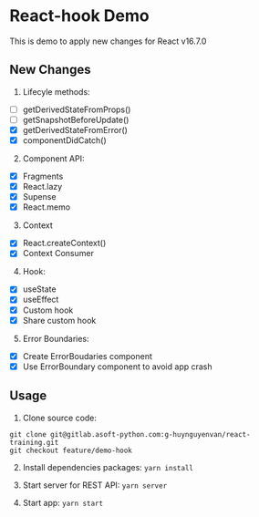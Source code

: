# React-hook Demo

This is demo to apply new changes for React v16.7.0

## New Changes

1. Lifecyle methods:
  - [ ] getDerivedStateFromProps()
  - [ ] getSnapshotBeforeUpdate()
  - [x] getDerivedStateFromError()
  - [x] componentDidCatch()

2. Component API:
  - [x] Fragments
  - [x] React.lazy
  - [x] Supense
  - [x] React.memo

3. Context
  - [x] React.createContext()
  - [x] Context Consumer

4. Hook:
  - [x] useState
  - [x] useEffect
  - [x] Custom hook
  - [x] Share custom hook

5. Error Boundaries:
  - [x] Create ErrorBoudaries component
  - [x] Use ErrorBoundary component to avoid app crash

## Usage

1. Clone source code:
```
git clone git@gitlab.asoft-python.com:g-huynguyenvan/react-training.git
git checkout feature/demo-hook
```

2. Install dependencies packages: `yarn install`

3. Start server for REST API: `yarn server`

4. Start app: `yarn start`
